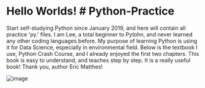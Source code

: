 
# Hello Worlds! # Python-Practice
Start self-studying Python since January 2019, and here will contain all practice 'py.' files. I am Lee, a total beginner to Pytohn, and never learned any other coding languages before. My purpose of learning Python is using it for Data Science, especially in environmental field. Below is the textbook I use, Python Crash Course, and I already enjoyed the first two chapters. This book is easy to understand, and teaches step by step. It is a really useful book! Thank you, author Eric Matthes!

![image](https://github.com/PythonandLee/Python_Practice-Day1/blob/master/python_crash_course.jpg)
